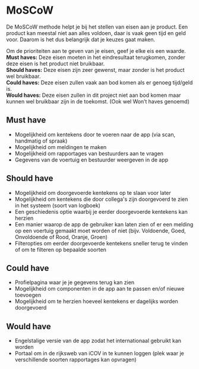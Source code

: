 # MoSCoW

De MoSCoW methode helpt je bij het stellen van eisen aan je product. Een product kan meestal niet aan alles voldoen, daar is vaak geen tijd en geld voor. Daarom is het dus belangrijk dat je keuzes gaat maken.

Om de prioriteiten aan te geven van je eisen, geef je elke eis een waarde.\
**Must haves:** Deze eisen moeten in het eindresultaat terugkomen, zonder deze eisen is het product niet bruikbaar.\
**Should haves:** Deze eisen zijn zeer gewenst, maar zonder is het product wel bruikbaar.\
**Could haves:** Deze eisen zullen vaak aan bod komen als er genoeg tijd/geld is.\
**Would haves:** Deze eisen zullen in dit project niet aan bod komen maar kunnen wel bruikbaar zijn in de toekomst. (Ook wel Won’t haves genoemd)

## Must have <a href="#must-have" id="must-have"></a>

* Mogelijkheid om kentekens door te voeren naar de app (via scan, handmatig of spraak)
* Mogelijkheid om meldingen te maken
* Mogelijkheid om rapportages van bestuurders aan te vragen
* Gegevens van de voertuig en bestuurder weergeven in de app

## Should have <a href="#should-have" id="should-have"></a>

* Mogelijkheid om doorgevoerde kentekens op te slaan voor later
* Mogelijkheid om kentekens die door collega's zijn doorgevoerd te zien in het systeem (soort van logboek)
* Een geschiedenis optie waarbij je eerder doorgevoerde kentekens kan herzien
* Een manier waarop de app de gebruiker kan laten zien of er een melding op een voertuig gemaakt moet worden of niet (bijv. Voldoende, Goed, Onvoldoende of Rood, Oranje, Groen)
* Filteropties om eerder doorgevoerde kentekens sneller terug te vinden of om te filteren op bepaalde soorten

## Could have <a href="#could-have" id="could-have"></a>

* Profielpagina waar je je gegevens terug kan zien
* Mogelijkheid om componenten in de app aan te passen en/of nieuwe toevoegen
* Mogelijkheid om te herzien hoeveel kentekens er dagelijks worden doorgevoerd

## Would have <a href="#would-have" id="would-have"></a>

* Engelstalige versie van de app zodat het internationaal gebruikt kan worden
* Portaal om in de rijksweb van iCOV in te kunnen loggen (plek waar je verschillende soorten rapportages kan opvragen)
